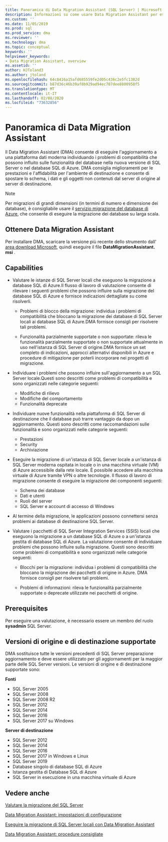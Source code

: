```yaml
---
title: Panoramica di Data Migration Assistant (SQL Server) | Microsoft Docs
description: Informazioni su come usare Data Migration Assistant per eseguire la migrazione di database di SQL Server ad altri database di SQL Server o di Azure
ms.custom: ''
ms.date: 11/05/2019
ms.prod: sql
ms.prod_service: dma
ms.reviewer: ''
ms.technology: dma
ms.topic: conceptual
keywords: ''
helpviewer_keywords:
- Data Migration Assistant, overview
ms.assetid: ''
author: HJToland3
ms.author: jtoland
ms.openlocfilehash: 64c8416a15afd685559fe2d05c436c2e5fc1382d
ms.sourcegitcommit: b87d36c46b39af8b929ad94ec707dee8800950f5
ms.translationtype: MT
ms.contentlocale: it-IT
ms.lasthandoff: 02/08/2020
ms.locfileid: "73632856"
---
```

# <a name="overview-of-data-migration-assistant"></a>Panoramica di Data Migration Assistant

Il Data Migration Assistant (DMA) consente di eseguire l'aggiornamento a una piattaforma dati moderna individuando i problemi di compatibilità che possono influito sulle funzionalità del database nella nuova versione di SQL Server o nel database SQL di Azure. DMA consiglia miglioramenti per le prestazioni e l'affidabilità per l'ambiente di destinazione e consente di spostare lo schema, i dati e gli oggetti non contenuti dal server di origine al server di destinazione.

> [!NOTE]
> Per migrazioni di grandi dimensioni (in termini di numero e dimensione dei database), è consigliabile usare il [servizio migrazione del database di Azure](/azure/dms/dms-overview), che consente di eseguire la migrazione dei database su larga scala.
  
## <a name="get-data-migration-assistant"></a>Ottenere Data Migration Assistant

Per installare DMA, scaricare la versione più recente dello strumento dall' [area download Microsoft](https://www.microsoft.com/download/details.aspx?id=53595), quindi eseguire il file **DataMigrationAssistant. msi** .

## <a name="capabilities"></a>Capabilities

- Valutare le istanze di SQL Server locali che eseguono la migrazione a database SQL di Azure.Il flusso di lavoro di valutazione consente di rilevare i seguenti problemi che possono influire sulla migrazione del database SQL di Azure e fornisce indicazioni dettagliate su come risolverli.

  - Problemi di blocco della migrazione: individua i problemi di compatibilità che bloccano la migrazione dei database di SQL Server locali ai database SQL di Azure.DMA fornisce consigli per risolvere tali problemi.

  - Funzionalità parzialmente supportate o non supportate: rileva le funzionalità parzialmente supportate o non supportate attualmente in uso nell'istanza di SQL Server di origine.DMA fornisce un set completo di indicazioni, approcci alternativi disponibili in Azure e procedure di mitigazione per poterli incorporare nei progetti di migrazione.

- Individuare i problemi che possono influire sull'aggiornamento a un SQL Server locale.Questi sono descritti come problemi di compatibilità e sono organizzati nelle categorie seguenti:

  - Modifiche di rilievo
  - Modifiche del comportamento
  - Funzionalità deprecate

- Individuare nuove funzionalità nella piattaforma di SQL Server di destinazione che il database può trarre vantaggio da dopo un aggiornamento. Questi sono descritti come raccomandazioni sulle funzionalità e sono organizzati nelle categorie seguenti:

  - Prestazioni
  - Security
  - Archiviazione

- Eseguire la migrazione di un'istanza di SQL Server locale a un'istanza di SQL Server moderna ospitata in locale o in una macchina virtuale (VM) di Azure accessibile dalla rete locale. È possibile accedere alla macchina virtuale di Azure tramite VPN o altre tecnologie. Il flusso di lavoro di migrazione consente di eseguire la migrazione dei componenti seguenti:

  - Schema dei database
  - Dati e utenti
  - Ruoli del server
  - SQL Server e account di accesso di Windows

- Al termine della migrazione, le applicazioni possono connettersi senza problemi ai database di destinazione SQL Server.

- Valutare i pacchetti di SQL Server Integration Services (SSIS) locali che eseguono la migrazione a un database SQL di Azure o a un'istanza gestita di database SQL di Azure. La valutazione consente di individuare problemi che possono influire sulla migrazione. Questi sono descritti come problemi di compatibilità e sono organizzati nelle categorie seguenti:

  - Blocchi per la migrazione: individua i problemi di compatibilità che bloccano la migrazione dei pacchetti di origine in Azure. DMA fornisce consigli per risolvere tali problemi.

  - Problemi di informazioni: rileva le funzionalità parzialmente supportate o deprecate utilizzate nei pacchetti di origine.

## <a name="prerequisites"></a>Prerequisites

Per eseguire una valutazione, è necessario essere un membro del ruolo **sysadmin** SQL Server.

## <a name="supported-source-and-target-versions"></a>Versioni di origine e di destinazione supportate

DMA sostituisce tutte le versioni precedenti di SQL Server preparazione aggiornamento e deve essere utilizzato per gli aggiornamenti per la maggior parte delle SQL Server versioni. Le versioni di origine e di destinazione supportate sono:

**Fonti**

- SQL Server 2005
- SQL Server 2008
- SQL Server 2008 R2
- SQL Server 2012
- SQL Server 2014
- SQL Server 2016
-  SQL Server 2017 su Windows

**Server di destinazione**

- SQL Server 2012
- SQL Server 2014
- SQL Server 2016
- SQL Server 2017 in Windows e Linux
- SQL Server 2019
- Database singolo di database SQL di Azure
- Istanza gestita di Database SQL di Azure
- SQL Server in esecuzione in una macchina virtuale di Azure

## <a name="see-also"></a>Vedere anche

[Valutare la migrazione del SQL Server](../dma/dma-assesssqlonprem.md)

[Data Migration Assistant: impostazioni di configurazione](../dma/dma-configurationsettings.md)

[Eseguire la migrazione di SQL Server locali con Data Migration Assistant](../dma/dma-migrateonpremsql.md)

[Data Migration Assistant: procedure consigliate](../dma/dma-bestpractices.md)
